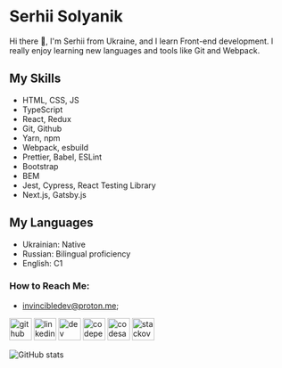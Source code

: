 # Serhii Solyanik
Hi there 👋, I'm Serhii from Ukraine, and I learn Front-end development. I really enjoy learning new languages and tools like Git and Webpack.

## My Skills
* HTML, CSS, JS
* TypeScript
* React, Redux 
* Git, Github 
* Yarn, npm 
* Webpack, esbuild 
* Prettier, Babel, ESLint
* Bootstrap 
* BEM
* Jest, Cypress, React Testing Library
* Next.js, Gatsby.js

## My Languages
* Ukrainian: Native 
* Russian: Bilingual proficiency
* English: C1

### How to Reach Me:
* invincibledev@proton.me;





[<img src='https://cdn.jsdelivr.net/npm/simple-icons@3.0.1/icons/github.svg' alt='github' height='40'>](https://github.com/serhiisolyanik)  [<img src='https://cdn.jsdelivr.net/npm/simple-icons@3.0.1/icons/linkedin.svg' alt='linkedin' height='40'>](https://www.linkedin.com/in/serhii-solyanik-728014228/)  [<img src='https://cdn.jsdelivr.net/npm/simple-icons@3.0.1/icons/dev-dot-to.svg' alt='dev' height='40'>](https://dev.to/serhiisolyanik)  [<img src='https://cdn.jsdelivr.net/npm/simple-icons@3.0.1/icons/codepen.svg' alt='codepen' height='40'>](https://codepen.io/invincibledev)  [<img src='https://cdn.jsdelivr.net/npm/simple-icons@3.0.1/icons/codesandbox.svg' alt='codesandbox' height='40'>](https://codesandbox.io/u/InvincibleDeveloper)  [<img src='https://cdn.jsdelivr.net/npm/simple-icons@3.0.1/icons/stackoverflow.svg' alt='stackoverflow' height='40'>](https://stackoverflow.com/users/17425866)  

![GitHub stats](https://github-readme-stats.vercel.app/api?username=serhiisolyanik&show_icons=true)  

